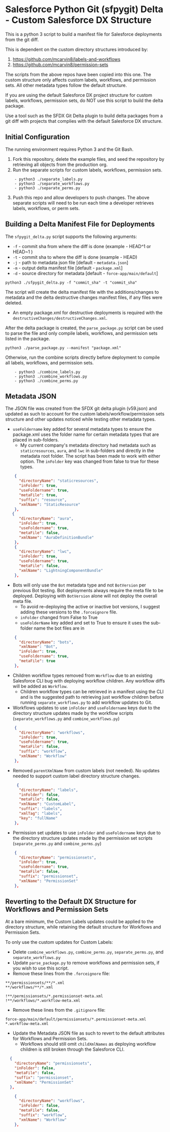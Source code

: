 #  Salesforce Python Git (sfpygit) Delta - Custom Salesforce DX Structure

This is a python 3 script to build a manifest file for Salesforce deployments from the git diff.

This is dependent on the custom directory structures introduced by:
1. https://github.com/mcarvin8/labels-and-workflows
2. https://github.com/mcarvin8/permission-sets

The scripts from the above repos have been copied into this one. The custom structure only affects custom labels, workflows, and permission sets. All other metadata types follow the default structure.

If you are using the default Salesforce DX project structure for custom labels, workflows, permission sets, do NOT use this script to build the delta package.

Use a tool such as the SFDX Git Delta plugin to build delta packages from a git diff with projects that complies with the default Salesforce DX structure.

## Initial Configuration

The running environment requires Python 3 and the Git Bash.

1. Fork this repository, delete the example files, and seed the repository by retrieving all objects from the production org.
2. Run the separate scripts for custom labels, workflows, permission sets. 

```
    - python3 ./separate_labels.py
    - python3 ./separate_workflows.py
    - python3 ./separate_perms.py
```

3. Push this repo and allow developers to push changes. The above separate scripts will need to be run each time a developer retrieves labels, workflows, or perm sets.

## Building a Delta Manifest File for Deployments

The `sfpygit_delta.py` script supports the following arguments:

- `-f` - commit sha from where the diff is done (example - HEAD^1 or HEAD~1 )
- `-t` - commit sha to where the diff is done (example - HEAD)
- `-j` - path to metadata json file [default - `metadata.json`]
- `-m` - output delta manifest file [default - `package.xml`]
- `-d` - source directory for metadata  [default - `force-app/main/default`]

`python3 ./sfpygit_delta.py -f "commit_sha" -t "commit_sha"`

The script will create the delta manifest file with the additions/changes to metadata and the delta destructive changes manifest files, if any files were deleted. 
- An empty package.xml for destructive deployments is required with the `destructiveChanges/destructiveChanges.xml`.

After the delta package is created, the `parse_package.py` script can be used to parse the file and only compile labels, workflows, and permission sets listed in the package.

`python3 ./parse_package.py --manifest "package.xml"`

Otherwise, run the combine scripts directly before deployment to compile all labels, workflows, and permission sets.

```
    - python3 ./combine_labels.py
    - python3 ./combine_workflows.py
    - python3 ./combine_perms.py
```

## Metadata JSON

The JSON file was created from the SFDX git delta plugin (v59.json) and updated as such to account for the custom labels/workflow/permission sets structure and other updates noticed while testing other metadata types.

- `useFoldername` key added for several metadata types to ensure the package.xml uses the folder name for certain metadata types that are placed in sub-folders.
    - My current company's metadata directory had metadata such as `staticresources`, `aura`, and `lwc` in sub-folders and directly in the metadata root folder. The script has been made to work with either option. The `inFolder` key was changed from false to true for these types.
``` json
    {
      "directoryName": "staticresources",
      "inFolder": true,
      "useFoldername": true,
      "metaFile": true,
      "suffix": "resource",
      "xmlName": "StaticResource"
    },
   {
      "directoryName": "aura",
      "inFolder": true,
      "useFoldername": true,
      "metaFile": false,
      "xmlName": "AuraDefinitionBundle"
    },
    {
      "directoryName": "lwc",
      "inFolder": true,
      "useFoldername": true,
      "metaFile": false,
      "xmlName": "LightningComponentBundle"
    },
```
- Bots will only use the `Bot` metadata type and not `BotVersion` per previous Bot testing. Bot deployments always require the meta file to be deployed. Deploying with `BotVersion` alone will not deploy the overall meta file.
    - To avoid re-deploying the active or inactive bot versions, I suggest adding these versions to the `.forceignore` file.
    - `inFolder` changed from False to True
    - `useFolderName` key added and set to True to ensure it uses the sub-folder name the bot files are in
``` json
    {
      "directoryName": "bots",
      "xmlName": "Bot",
      "inFolder": true,
      "useFoldername": true,
      "metaFile": true
    },
```
- Children workflow types removed from `Workflow` due to an existing Salesforce CLI bug with deploying workflow children. Any workflow diffs will be added as `Workflow`.
    - Children workflow types can be retrieved in a manifest using the CLI and is the suggested path to retrieving just workflow children before running `separate_workflows.py` to add workflow updates to Git.
- Workflows updates to use `inFolder` and `useFoldername` keys due to the directory structure updates made by the workflow scripts (`separate_workflows.py` and `combine_workflows.py`)
``` json
    {
      "directoryName": "workflows",
      "inFolder": true,
      "useFoldername": true,
      "metaFile": false,
      "suffix": "workflow",
      "xmlName": "Workflow"
    },
```
- Removed `parentXmlName` from custom labels (not needed). No updates needed to support custom label directory structure changes.
``` json
     {
      "directoryName": "labels",
      "inFolder": false,
      "metaFile": false,
      "xmlName": "CustomLabel",
      "suffix": "labels",
      "xmlTag": "labels",
      "key": "fullName"
    },
```
- Permission set updates to use `inFolder` and `useFoldername` keys due to the directory structure updates made by the permission set scripts (`separate_perms.py` and `combine_perms.py`)
``` json
    {
      "directoryName": "permissionsets",
      "inFolder": true,
      "useFoldername": true,
      "metaFile": false,
      "suffix": "permissionset",
      "xmlName": "PermissionSet"
    },
```

## Reverting to the Default DX Structure for Workflows and Permission Sets

At a bare minimum, the Custom Labels updates could be applied to the directory structure, while retaining the default structure for Workflows and Permission Sets.

To only use the custom updates for Custom Labels:

- Delete `combine_workflows.py`, `combine_perms.py`, `separate_perms.py`, and `separate_workflows.py`
- Update `parse_package.py` to remove workflows and permission sets, if you wish to use this script.
- Remove these lines from the `.forceignore` file:
```
**/permissionsets/**/*.xml
**/workflows/**/*.xml

!**/permissionsets/*.permissionset-meta.xml
!**/workflows/*.workflow-meta.xml
```

- Remove these lines from the `.gitignore` file:
```
force-app/main/default/permissionsets/*.permissionset-meta.xml
*.workflow-meta.xml
```

- Update the Metadata JSON file as such to revert to the default attributes for Workflows and Permission Sets.
    - Workflows should still omit `childXmlNames` as deploying workflow children is still broken through the Salesforce CLI.
``` json
  {
    "directoryName": "permissionsets",
    "inFolder": false,
    "metaFile": false,
    "suffix": "permissionset",
    "xmlName": "PermissionSet"
  },
```

``` json
    {
      "directoryName": "workflows",
      "inFolder": false,
      "metaFile": false,
      "suffix": "workflow",
      "xmlName": "Workflow"
    },
```



